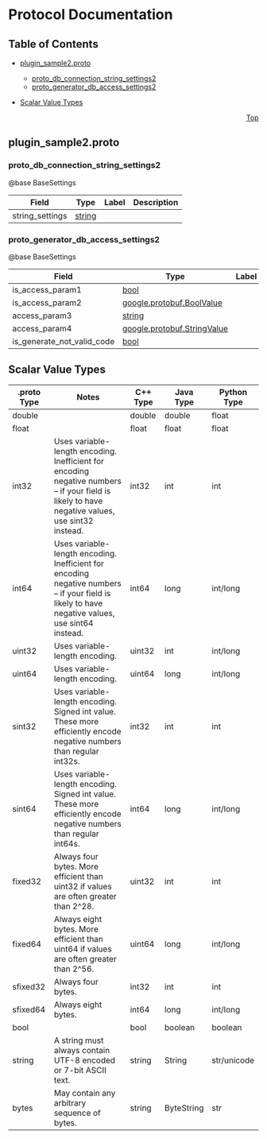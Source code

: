 # Protocol Documentation
<a name="top"></a>

## Table of Contents

- [plugin_sample2.proto](#plugin_sample2.proto)
    - [proto_db_connection_string_settings2](#proto_plugin_sample.proto_db_connection_string_settings2)
    - [proto_generator_db_access_settings2](#proto_plugin_sample.proto_generator_db_access_settings2)
  
  
  
  

- [Scalar Value Types](#scalar-value-types)



<a name="plugin_sample2.proto"></a>
<p align="right"><a href="#top">Top</a></p>

## plugin_sample2.proto



<a name="proto_plugin_sample.proto_db_connection_string_settings2"></a>

### proto_db_connection_string_settings2
@base BaseSettings


| Field | Type | Label | Description |
| ----- | ---- | ----- | ----------- |
| string_settings | [string](#string) |  |  |






<a name="proto_plugin_sample.proto_generator_db_access_settings2"></a>

### proto_generator_db_access_settings2
@base BaseSettings


| Field | Type | Label | Description |
| ----- | ---- | ----- | ----------- |
| is_access_param1 | [bool](#bool) |  |  |
| is_access_param2 | [google.protobuf.BoolValue](#google.protobuf.BoolValue) |  |  |
| access_param3 | [string](#string) |  |  |
| access_param4 | [google.protobuf.StringValue](#google.protobuf.StringValue) |  |  |
| is_generate_not_valid_code | [bool](#bool) |  |  |





 

 

 

 



## Scalar Value Types

| .proto Type | Notes | C++ Type | Java Type | Python Type |
| ----------- | ----- | -------- | --------- | ----------- |
| <a name="double" /> double |  | double | double | float |
| <a name="float" /> float |  | float | float | float |
| <a name="int32" /> int32 | Uses variable-length encoding. Inefficient for encoding negative numbers – if your field is likely to have negative values, use sint32 instead. | int32 | int | int |
| <a name="int64" /> int64 | Uses variable-length encoding. Inefficient for encoding negative numbers – if your field is likely to have negative values, use sint64 instead. | int64 | long | int/long |
| <a name="uint32" /> uint32 | Uses variable-length encoding. | uint32 | int | int/long |
| <a name="uint64" /> uint64 | Uses variable-length encoding. | uint64 | long | int/long |
| <a name="sint32" /> sint32 | Uses variable-length encoding. Signed int value. These more efficiently encode negative numbers than regular int32s. | int32 | int | int |
| <a name="sint64" /> sint64 | Uses variable-length encoding. Signed int value. These more efficiently encode negative numbers than regular int64s. | int64 | long | int/long |
| <a name="fixed32" /> fixed32 | Always four bytes. More efficient than uint32 if values are often greater than 2^28. | uint32 | int | int |
| <a name="fixed64" /> fixed64 | Always eight bytes. More efficient than uint64 if values are often greater than 2^56. | uint64 | long | int/long |
| <a name="sfixed32" /> sfixed32 | Always four bytes. | int32 | int | int |
| <a name="sfixed64" /> sfixed64 | Always eight bytes. | int64 | long | int/long |
| <a name="bool" /> bool |  | bool | boolean | boolean |
| <a name="string" /> string | A string must always contain UTF-8 encoded or 7-bit ASCII text. | string | String | str/unicode |
| <a name="bytes" /> bytes | May contain any arbitrary sequence of bytes. | string | ByteString | str |

